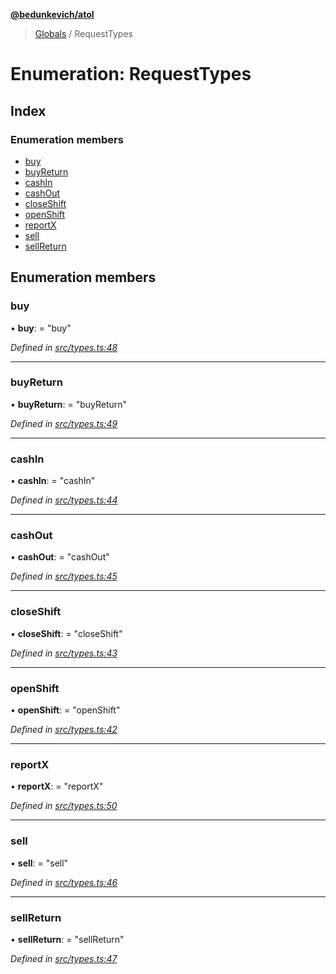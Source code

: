 **[@bedunkevich/atol](../README.md)**

> [Globals](../README.md) / RequestTypes

# Enumeration: RequestTypes

## Index

### Enumeration members

* [buy](requesttypes.md#buy)
* [buyReturn](requesttypes.md#buyreturn)
* [cashIn](requesttypes.md#cashin)
* [cashOut](requesttypes.md#cashout)
* [closeShift](requesttypes.md#closeshift)
* [openShift](requesttypes.md#openshift)
* [reportX](requesttypes.md#reportx)
* [sell](requesttypes.md#sell)
* [sellReturn](requesttypes.md#sellreturn)

## Enumeration members

### buy

•  **buy**:  = "buy"

*Defined in [src/types.ts:48](https://github.com/Bedunkevich/atol/blob/914d48f/src/types.ts#L48)*

___

### buyReturn

•  **buyReturn**:  = "buyReturn"

*Defined in [src/types.ts:49](https://github.com/Bedunkevich/atol/blob/914d48f/src/types.ts#L49)*

___

### cashIn

•  **cashIn**:  = "cashIn"

*Defined in [src/types.ts:44](https://github.com/Bedunkevich/atol/blob/914d48f/src/types.ts#L44)*

___

### cashOut

•  **cashOut**:  = "cashOut"

*Defined in [src/types.ts:45](https://github.com/Bedunkevich/atol/blob/914d48f/src/types.ts#L45)*

___

### closeShift

•  **closeShift**:  = "closeShift"

*Defined in [src/types.ts:43](https://github.com/Bedunkevich/atol/blob/914d48f/src/types.ts#L43)*

___

### openShift

•  **openShift**:  = "openShift"

*Defined in [src/types.ts:42](https://github.com/Bedunkevich/atol/blob/914d48f/src/types.ts#L42)*

___

### reportX

•  **reportX**:  = "reportX"

*Defined in [src/types.ts:50](https://github.com/Bedunkevich/atol/blob/914d48f/src/types.ts#L50)*

___

### sell

•  **sell**:  = "sell"

*Defined in [src/types.ts:46](https://github.com/Bedunkevich/atol/blob/914d48f/src/types.ts#L46)*

___

### sellReturn

•  **sellReturn**:  = "sellReturn"

*Defined in [src/types.ts:47](https://github.com/Bedunkevich/atol/blob/914d48f/src/types.ts#L47)*
